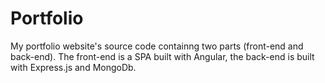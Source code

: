 # Portfolio
My portfolio website's source code containng two parts (front-end and back-end). The front-end is a SPA built with Angular, the back-end is built with Express.js and MongoDb. 
